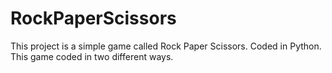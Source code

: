 # RockPaperScissors
This project is a simple game called Rock Paper Scissors. Coded in Python.
This game coded in two different ways.

